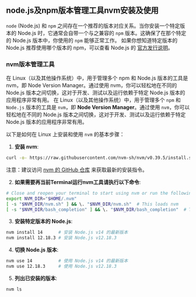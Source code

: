 ## node.js及npm版本管理工具nvm安装及使用
`node` (Node.js) 和 `npm` 之间存在一个推荐的版本对应关系。当你安装一个特定版本的 Node.js 时，它通常会自带一个与之兼容的 `npm` 版本。这确保了在那个特定的 Node.js 版本中，你使用的 `npm` 能够正常工作。
如果你想知道特定版本的 Node.js 推荐使用哪个版本的 npm，可以查看 Node.js 的 [官方发行说明](https://nodejs.org/en/download/releases#releases)。
### nvm版本管理工具
在 Linux（以及其他操作系统）中，用于管理多个 npm 和 Node.js 版本的工具是 nvm，即 Node Version Manager。通过使用 nvm，你可以轻松地在不同的 Node.js 版本之间切换，这对于开发、测试以及运行依赖于特定 Node.js 版本的应用程序非常有用。
在 Linux（以及其他操作系统）中，用于管理多个 `npm` 和 `Node.js` 版本的工具是 `nvm`，即 **Node Version Manager**。通过使用 `nvm`，你可以轻松地在不同的 Node.js 版本之间切换，这对于开发、测试以及运行依赖于特定 Node.js 版本的应用程序非常有用。

以下是如何在 Linux 上安装和使用 `nvm` 的基本步骤：

1. **安装 nvm**:

```bash
curl -o- https://raw.githubusercontent.com/nvm-sh/nvm/v0.39.5/install.sh | bash
```

注意：建议访问 [nvm 的 GitHub 仓库](https://github.com/nvm-sh/nvm) 来获取最新的安装指令。

2. **如果需要再当前Terminal运行nvm工具请执行以下命令**:

```bash
# Close and reopen your terminal to start using nvm or run the following to use it now
export NVM_DIR="$HOME/.nvm"
[ -s "$NVM_DIR/nvm.sh" ] && \. "$NVM_DIR/nvm.sh"  # This loads nvm
[ -s "$NVM_DIR/bash_completion" ] && \. "$NVM_DIR/bash_completion"  # This loads nvm bash_completion
```

3. **安装特定版本的 Node.js**:

```bash
nvm install 14      # 安装 Node.js v14 的最新版本
nvm install 12.18.3 # 安装 Node.js v12.18.3
```


4. **切换 Node.js 版本**:

```bash
nvm use 14          # 使用 Node.js v14 的最新版本
nvm use 12.18.3     # 使用 Node.js v12.18.3
```

5. **列出已安装的版本**:

```bash
nvm ls
```
